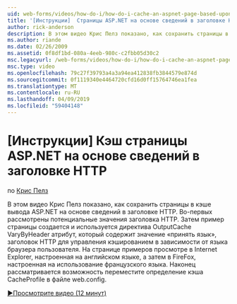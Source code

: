 ```yaml
---
uid: web-forms/videos/how-do-i/how-do-i-cache-an-aspnet-page-based-upon-information-in-the-http-header
title: '[Инструкции]  Страницы ASP.NET на основе сведений в заголовке HTTP кэша | Документация Майкрософт'
author: rick-anderson
description: В этом видео Крис Пелз показано, как сохранить страницы в кэше вывода ASP.NET на основе сведений в заголовке HTTP. Во-первых, потенциальные верхни HTTP...
ms.author: riande
ms.date: 02/26/2009
ms.assetid: 0f8df1bd-080a-4eeb-980c-c2fbb05d30c2
msc.legacyurl: /web-forms/videos/how-do-i/how-do-i-cache-an-aspnet-page-based-upon-information-in-the-http-header
msc.type: video
ms.openlocfilehash: 79c27f39793a4a3a94ea412838fb3844579e874d
ms.sourcegitcommit: 0f1119340e4464720cfd16d0ff15764746ea1fea
ms.translationtype: MT
ms.contentlocale: ru-RU
ms.lasthandoff: 04/09/2019
ms.locfileid: "59404148"
---
```

# <a name="how-do-i--cache-an-aspnet-page-based-upon-information-in-the-http-header"></a>[Инструкции]  Кэш страницы ASP.NET на основе сведений в заголовке HTTP

по [Крис Пелз](https://twitter.com/chrispels)

В этом видео Крис Пелз показано, как сохранить страницы в кэше вывода ASP.NET на основе сведений в заголовке HTTP. Во-первых рассмотрены потенциальные значения заголовка HTTP. Затем пример страницы создается и используется директива OutputCache VaryByHeader атрибут, который содержит значение «принять язык», заголовок HTTP для управления кэшированием в зависимости от языка браузера пользователя. На странице примеров просмотре в Internet Explorer, настроенная на английском языке, а затем в FireFox, настроенная на использование французского языка. Наконец рассматривается возможность переместите определение кэша CacheProfile в файле web.config.

[&#9654;Просмотрите видео (12 минут)](https://channel9.msdn.com/Blogs/ASP-NET-Site-Videos/how-do-i-cache-an-aspnet-page-based-upon-information-in-the-http-header)
